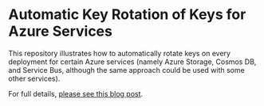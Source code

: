 #  Automatic Key Rotation of Keys for Azure Services

This repository illustrates how to automatically rotate keys on every deployment for certain Azure services (namely Azure Storage, Cosmos DB, and Service Bus, although the same approach could be used with some other services).

For full details, [please see this blog post](https://blog.kloud.com.au/2018/09/19/automatic-key-rotation-for-azure-services/).
